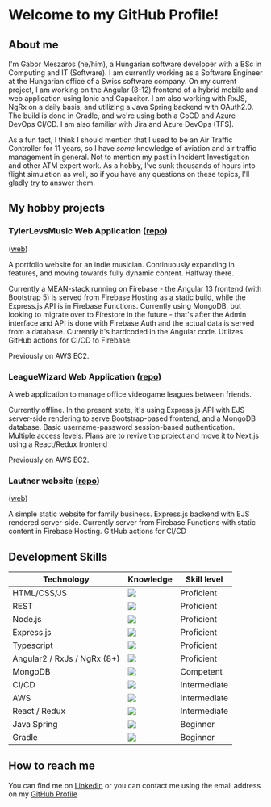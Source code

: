 # Welcome to my GitHub Profile!

## About me

I'm Gabor Meszaros (he/him), a Hungarian software developer with a BSc in Computing and IT (Software). I am currently working as a Software Engineer at the Hungarian office of a  Swiss software company. On my current project, I am working on the Angular (8-12) frontend of a hybrid mobile and web application using Ionic and Capacitor. I am also working with RxJS, NgRx on a daily basis, and utilizing a Java Spring backend with OAuth2.0. The build is done in Gradle, and we're using both a GoCD and Azure DevOps CI/CD. I am also familiar with Jira and Azure DevOps (TFS).

As a fun fact, I think I should mention that I used to be an Air Traffic Controller for 11 years, so I have *some* knowledge of aviation and air traffic management in general. Not to mention my past in Incident Investigation and other ATM expert work. As a hobby, I've sunk thousands of hours into flight simulation as well, so if you have any questions on these topics, I'll gladly try to answer them.

## My hobby projects

### TylerLevsMusic Web Application ([repo](https://github.com/MikeSierra88/tlm-web-app))
([web](https://tylerlevs.com))

A portfolio website for an indie musician. Continuously expanding in features, and moving towards fully dynamic content. Halfway there.

Currently a MEAN-stack running on Firebase - the Angular 13 frontend (with Bootstrap 5) is served from Firebase Hosting as a static build, while the Express.js API is in Firebase Functions. Currently using MongoDB, but looking to migrate over to Firestore in the future - that's after the Admin interface and API is done with Firebase Auth and the actual data is served from a database. Currently it's hardcoded in the Angular code. Utilizes GitHub actions for CI/CD to Firebase.

Previously on AWS EC2.

### LeagueWizard Web Application ([repo](https://github.com/MikeSierra88/leaguewizard))

A web application to manage office videogame leagues between friends.

Currently offline. In the present state, it's using Express.js API with EJS server-side rendering to serve Bootstrap-based frontend, and a MongoDB database. Basic username-password session-based authentication. Multiple access levels. Plans are to revive the project and move it to Next.js using a React/Redux frontend

Previously on AWS EC2.

### Lautner website ([repo](https://github.com/MikeSierra88/lautner))
([web](https://lautnerbt.info))

A simple static website for family business. Express.js backend with EJS rendered server-side. Currently server from Firebase Functions with static content in Firebase Hosting. GitHub actions for CI/CD

## Development Skills


| Technology                  | Knowledge                          | Skill level   |
| --------------------------- | ---------------------------------- | ------------- |
| HTML/CSS/JS                 | ![](https://progress-bar.dev/100)  | Proficient    |
| REST                        | ![](https://progress-bar.dev/90)   | Proficient    |
| Node.js                     | ![](https://progress-bar.dev/85)   | Proficient    |
| Express.js                  | ![](https://progress-bar.dev/85)   | Proficient    |
| Typescript                  | ![](https://progress-bar.dev/80)   | Proficient    |
| Angular2 / RxJs / NgRx (8+) | ![](https://progress-bar.dev/80)   | Proficient    |
| MongoDB                     | ![](https://progress-bar.dev/70)   | Competent     |
| CI/CD                       | ![](https://progress-bar.dev/60)   | Intermediate  |
| AWS                         | ![](https://progress-bar.dev/50)   | Intermediate  |
| React / Redux               | ![](https://progress-bar.dev/50)   | Intermediate  |
| Java Spring                 | ![](https://progress-bar.dev/25)   | Beginner      |
| Gradle                      | ![](https://progress-bar.dev/25)   | Beginner      |
   
## How to reach me

You can find me on [LinkedIn](https://www.linkedin.com/in/meszaros-g/) or you can contact me using the email address on my [GitHub Profile](https://github.com/MikeSierra88)
